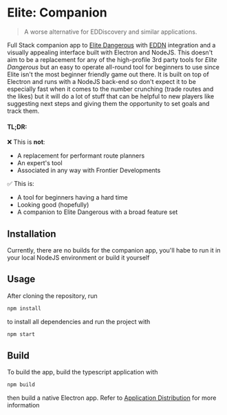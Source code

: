 # Elite: Companion

> A worse alternative for EDDiscovery and similar applications.

Full Stack companion app to [Elite Dangerous](https://www.elitedangerous.com) 
with [EDDN](https://github.com/EDCD/EDDN) integration
and a visually appealing interface built with Electron and NodeJS. 
This doesn't aim to be a replacement for any of the high-profile 3rd 
party tools for *Elite Dangerous* but an easy to operate all-round 
tool for beginners to use since Elite isn't the most beginner
friendly game out there. It is built on top of Electron and runs with
a NodeJS back-end so don't expect it to be especially fast when it comes
to the number crunching (trade routes and the likes) but it will do a lot
of stuff that can be helpful to new players like suggesting next steps
and giving them the opportunity to set goals and track them.

#### TL;DR:

❌ This is **not**:
 - A replacement for performant route planners
 - An expert's tool
 - Associated in any way with Frontier Developments

✅ This is:
 - A tool for beginners having a hard time
 - Looking good (hopefully)
 - A companion to Elite Dangerous with a broad feature set


## Installation

Currently, there are no builds for the companion app, you'll habe to 
run it in your local NodeJS environment or build it yourself


## Usage

After cloning the repository, run
```sh
npm install
```
to install all dependencies and run the project with
```sh
npm start
```


## Build

To build the app, build the typescript application with
```sh
npm build
```
then build a native Electron app. Refer to 
[Application Distribution](https://www.electronjs.org/docs/latest/tutorial/application-distribution) 
for more information
